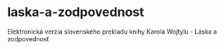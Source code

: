 # laska-a-zodpovednost
Elektronická verzia slovenského prekladu knihy Karola Wojtylu - Láska a zodpovednosť

